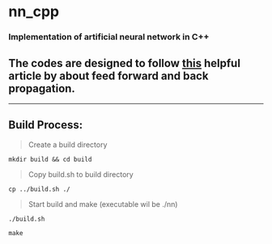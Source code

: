 # nn_cpp
### Implementation of artificial neural network in C++ 

## The codes are designed to follow [this](https://mattmazur.com/2015/03/17/a-step-by-step-backpropagation-example/) helpful article by about feed forward and back propagation.


---

## Build Process: 

> Create a build directory

`mkdir build && cd build`

> Copy build.sh to build directory

`cp ../build.sh ./`

> Start build and make (executable wil be ./nn)

`./build.sh`

`make`


